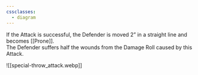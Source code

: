 ```yaml
---
cssclasses:
  - diagram
---
```

If the Attack is successful, the Defender is moved 2” in a straight line and becomes [[Prone]].  
The Defender suffers half the wounds from the Damage Roll caused by this Attack.  

![[special-throw_attack.webp]]
